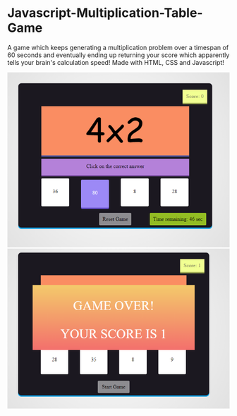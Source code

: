 # Javascript-Multiplication-Table-Game
A game which keeps generating a multiplication problem over a timespan of 60 seconds and eventually ending up returning your score which apparently tells your brain's calculation speed! Made with HTML, CSS and Javascript!

![Screenshot](screenshot1.PNG)
![Screenshot](screenshot2.PNG)
